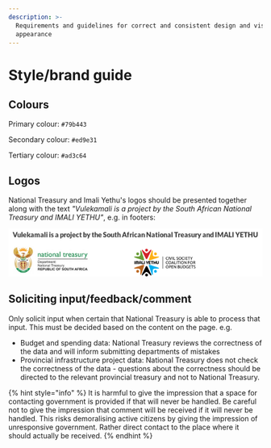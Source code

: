 ```yaml
---
description: >-
  Requirements and guidelines for correct and consistent design and visual
  appearance
---
```


# Style/brand guide

## Colours

Primary colour: `#79b443`

Secondary colour: `#ed9e31`

Tertiary colour: `#ad3c64`

## Logos

National Treasury and Imali Yethu's logos should be presented together along with the text _"Vulekamali is a project by the South African National Treasury and IMALI YETHU"_, e.g. in footers:

![Example from a footer](../.gitbook/assets/screenshot_2019-12-02_10-28-50.png)

## Soliciting input/feedback/comment

Only solicit input when certain that National Treasury is able to process that input. This must be decided based on the content on the page. e.g.

* Budget and spending data: National Treasury reviews the correctness of the data and will inform submitting departments of mistakes
* Provincial infrastructure project data: National Treasury does not check the correctness of the data - questions about the correctness should be directed to the relevant provincial treasury and not to National Treasury.

{% hint style="info" %}
It is harmful to give the impression that a space for contacting government is provided if that will never be handled. Be careful not to give the impression that comment will be received if it will never be handled. This risks demoralising active citizens by giving the impression of unresponsive government. Rather direct contact to the place where it should actually be received.
{% endhint %}

